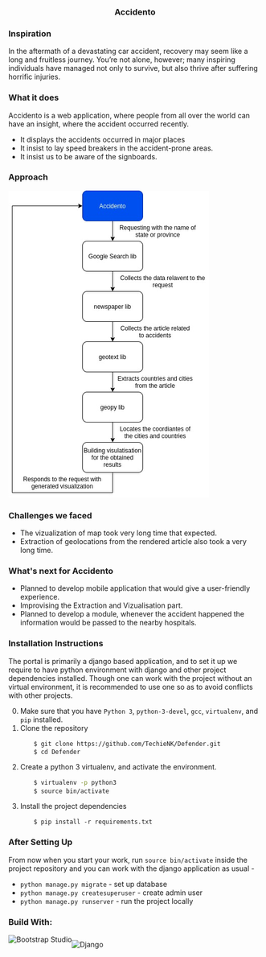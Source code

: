 <h3 align="center">Accidento</h3>

### Inspiration
<p> In the aftermath of a devastating car accident, recovery may seem like a long and fruitless journey. You’re not alone, however; many inspiring individuals have managed not only to survive, but also thrive after suffering horrific injuries.

### What it does
<p> Accidento is a web application, where people from all over the world can have an insight, where the accident occurred recently.</p>
<ul>
 <li>It displays the accidents occurred in major places</li>
 <li>It insist to lay speed breakers in the accident-prone areas.</li>
 <li>It insist us to be aware of the signboards.</li>
</ul>

### Approach
![](https://github.com/Techipeeyon/Images/raw/main/icons/Untitled%20Diagram.jpg)
 
 
### Challenges we faced
<ul>
 <li>The vizualization of map took very long time that expected.</li>
 <li>Extraction of geolocations from the rendered article also took a very long time.</li>
</ul>
 
### What's next for Accidento
 <ul>
  <li>Planned to develop mobile application that would give a user-friendly experience.</li>
  <li>Improvising the Extraction and Vizualisation part.</li>
  <li>Planned to develop a module, whenever the accident happened the information would be passed to the nearby hospitals.</li>
 </ul>
 
### Installation Instructions
The portal is primarily a django based application, and to set it up we require to have 
python environment with django and other project dependencies installed. Though one can
work with the project without an virtual environment,  it is recommended to use one so 
as to avoid conflicts with other projects.

0. Make sure that you have `Python 3`, `python-3-devel`, `gcc`, `virtualenv`, and `pip` installed.     
1. Clone the repository

 ```
        $ git clone https://github.com/TechieNK/Defender.git
        $ cd Defender
 ```
2. Create a python 3 virtualenv, and activate the environment.
 ```bash
        $ virtualenv -p python3
        $ source bin/activate
 ```   
3. Install the project dependencies
 ```
        $ pip install -r requirements.txt
 ```
### After Setting Up
From now when you start your work, run ``source bin/activate`` inside the project repository and you can work with the django application as usual - 

* `python manage.py migrate` - set up database
* `python manage.py createsuperuser` - create admin user
* `python manage.py runserver`  - run the project locally

### Build With: 
<img align="left" alt="Bootstrap Studio" width="auto" height="100px" src="https://upload.wikimedia.org/wikipedia/commons/thumb/9/92/Bootstrap_Studio_Logo.png/240px-Bootstrap_Studio_Logo.png" />
<img align="left" alt="Django" width="auto" height="70px" style="margin-top:10px" src="https://www.djangoproject.com/m/img/logos/django-logo-negative.png" />

        
